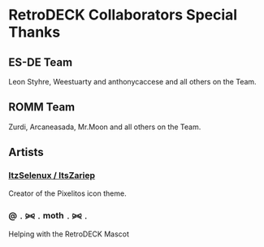 # RetroDECK Collaborators Special Thanks

## ES-DE Team

Leon Styhre, Weestuarty and anthonycaccese and all others on the Team.

## ROMM Team

Zurdi, Arcaneasada, Mr.Moon and all others on the Team.

## Artists

### [ItzSelenux / ItsZariep](https://github.com/ItzSelenux/)

Creator of the Pixelitos icon theme.

###  @﹒⪩⪨﹒moth﹒⪩⪨﹒

Helping with the RetroDECK Mascot 
